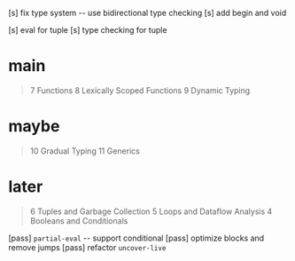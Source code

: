 [s] fix type system -- use bidirectional type checking
[s] add begin and void

[s] eval for tuple
[s] type checking for tuple

# main

> 7 Functions
> 8 Lexically Scoped Functions
> 9 Dynamic Typing

# maybe

> 10 Gradual Typing
> 11 Generics

# later

> 6 Tuples and Garbage Collection
> 5 Loops and Dataflow Analysis
> 4 Booleans and Conditionals

[pass] `partial-eval` -- support conditional
[pass] optimize blocks and remove jumps
[pass] refactor `uncover-live`

